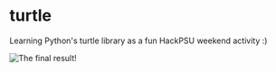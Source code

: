 
# turtle
Learning Python's turtle library as a fun HackPSU weekend activity :)

![The final result!](https://user-images.githubusercontent.com/55358307/111876531-89bd5e00-8975-11eb-9d29-fc5dc1ebbd9b.gif)

